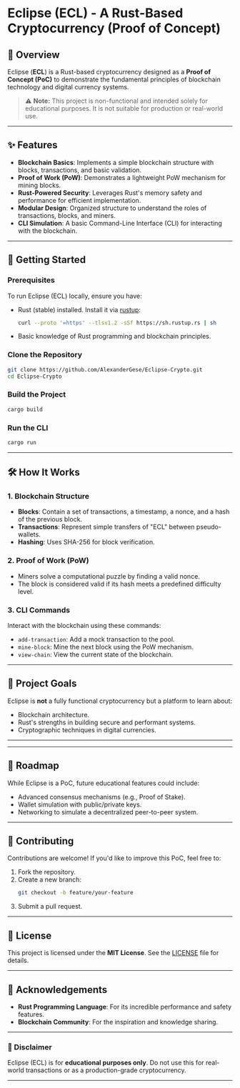# Eclipse (ECL) - A Rust-Based Cryptocurrency (Proof of Concept)

## 🌌 Overview

Eclipse (**ECL**) is a Rust-based cryptocurrency designed as a **Proof of Concept (PoC)** to demonstrate the fundamental principles of blockchain technology and digital currency systems.  
> ⚠ **Note:** This project is non-functional and intended solely for educational purposes. It is not suitable for production or real-world use.

---

## ✨ Features

- **Blockchain Basics**: Implements a simple blockchain structure with blocks, transactions, and basic validation.
- **Proof of Work (PoW)**: Demonstrates a lightweight PoW mechanism for mining blocks.
- **Rust-Powered Security**: Leverages Rust's memory safety and performance for efficient implementation.
- **Modular Design**: Organized structure to understand the roles of transactions, blocks, and miners.
- **CLI Simulation**: A basic Command-Line Interface (CLI) for interacting with the blockchain.

---

## 🔧 Getting Started

### Prerequisites
To run Eclipse (ECL) locally, ensure you have:
- Rust (stable) installed. Install it via [rustup](https://rustup.rs/):
  ```bash
  curl --proto '=https' --tlsv1.2 -sSf https://sh.rustup.rs | sh
  ```
- Basic knowledge of Rust programming and blockchain principles.

### Clone the Repository
```bash
git clone https://github.com/AlexanderGese/Eclipse-Crypto.git
cd Eclipse-Crypto
```

### Build the Project
```bash
cargo build
```

### Run the CLI
```bash
cargo run
```

---

## 🛠️ How It Works

### 1. Blockchain Structure
- **Blocks**: Contain a set of transactions, a timestamp, a nonce, and a hash of the previous block.
- **Transactions**: Represent simple transfers of "ECL" between pseudo-wallets.
- **Hashing**: Uses SHA-256 for block verification.

### 2. Proof of Work (PoW)
- Miners solve a computational puzzle by finding a valid nonce.
- The block is considered valid if its hash meets a predefined difficulty level.

### 3. CLI Commands
Interact with the blockchain using these commands:
- `add-transaction`: Add a mock transaction to the pool.
- `mine-block`: Mine the next block using the PoW mechanism.
- `view-chain`: View the current state of the blockchain.

---

## 🚀 Project Goals

Eclipse is **not** a fully functional cryptocurrency but a platform to learn about:
- Blockchain architecture.
- Rust's strengths in building secure and performant systems.
- Cryptographic techniques in digital currencies.

---

---

## 📝 Roadmap
While Eclipse is a PoC, future educational features could include:
- Advanced consensus mechanisms (e.g., Proof of Stake).
- Wallet simulation with public/private keys.
- Networking to simulate a decentralized peer-to-peer system.

---

## 🤝 Contributing

Contributions are welcome! If you'd like to improve this PoC, feel free to:
1. Fork the repository.
2. Create a new branch:
   ```bash
   git checkout -b feature/your-feature
   ```
3. Submit a pull request.

---

## 📜 License

This project is licensed under the **MIT License**. See the [LICENSE](LICENSE) file for details.

---

## 🌟 Acknowledgements

- **Rust Programming Language**: For its incredible performance and safety features.
- **Blockchain Community**: For the inspiration and knowledge sharing.

---

### 🚧 Disclaimer
Eclipse (ECL) is for **educational purposes only**. Do not use this for real-world transactions or as a production-grade cryptocurrency.

---
